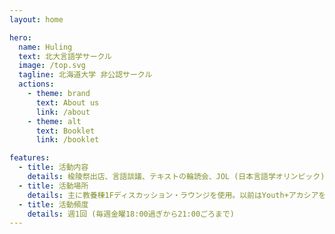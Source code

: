 ```yaml
---
layout: home

hero:
  name: Huling
  text: 北大言語学サークル
  image: /top.svg
  tagline: 北海道大学 非公認サークル
  actions:
    - theme: brand
      text: About us
      link: /about
    - theme: alt
      text: Booklet
      link: /booklet

features:
  - title: 活動内容 
    details: 楡陵祭出店、言語談議、テキストの輪読会、JOL (日本言語学オリンピック) の過去問演習、語会(アイヌ語等)など
  - title: 活動場所
    details: 主に教養棟1Fディスカッション・ラウンジを使用。以前はYouth+アカシアを利用していた。特別な用事がある場合はいまもたまに使う
  - title: 活動頻度
    details: 週1回 (毎週金曜18:00過ぎから21:00ごろまで)
---
```

